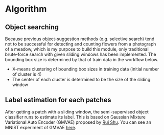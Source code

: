 # Algorithm
## Object searching
Because previous object-suggestion methods (e.g. selective search) tend not to be successful for detecting and counting flowers from a photograph of a meadow, which is my purpose to build this module, only traditional brute-force search with given sliding windows has been implemented. The bounding box size is determined by that of train data in the workflow below.
- X-means clustering of  bounding box sizes in training data (initial number of cluster is 4)
- The center of each cluster is determined to be the size of the sliding window
## Label estimation for each patches
After getting a patch with a sliding window, the semi-supervised object classifier runs to estimate its label. This is based on Gaussian Mixture Variational Auto Encoder (GMVAE) proposed by [Rui Shu](http://ruishu.io/2016/12/25/gmvae/). You can see an MNIST experiment of GMVAE [here](https://github.com/0kam/bayesian_dnns/).
